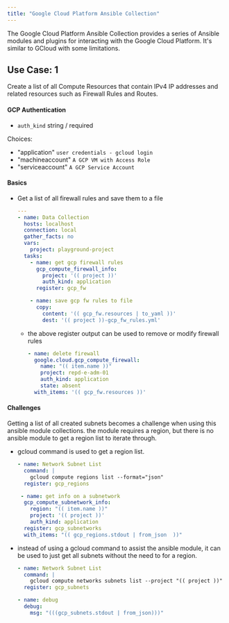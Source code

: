 ```yaml
---
title: "Google Cloud Platform Ansible Collection"
---
```


The Google Cloud Platform Ansible Collection provides a series of Ansible modules and plugins for interacting with the Google Cloud Platform. 
It's similar to GCloud with some limitations. 

## Use Case: 1
Create a list of all Compute Resources that contain IPv4 IP addresses and related resources such as Firewall Rules and Routes.


#### GCP Authentication
- `auth_kind` string / required

Choices:
- "application"
    `user credentials - gcloud login`
- "machineaccount"
    `A GCP VM with Access Role`
- "serviceaccount"
    `A GCP Service Account`
      
 #### Basics
 
- Get a list of all firewall rules and save them to a file
  
  ```yml
  ---
  - name: Data Collection
    hosts: localhost
    connection: local
    gather_facts: no
    vars:
      project: playground-project
    tasks:
      - name: get gcp firewall rules
        gcp_compute_firewall_info:
          project: '(( project ))'
          auth_kind: application
        register: gcp_fw

      - name: save gcp fw rules to file
        copy:
          content: '(( gcp_fw.resources | to_yaml ))'
          dest: '(( project ))-gcp_fw_rules.yml'
  ```
  
  - the above register output can be used to remove or modify firewall rules

    ```yaml
    - name: delete firewall
      google.cloud.gcp_compute_firewall:
        name: "(( item.name ))"
        project: repd-e-adm-01
        auth_kind: application
        state: absent
      with_items: '(( gcp_fw.resources ))'
    ```

#### Challenges

Getting a list of all created subnets becomes a challenge when using this ansible module collections. the module requires a region, but there is no ansible module to get a region list to iterate through. 

- gcloud command is used to get a region list.

  ```yaml
  - name: Network Subnet List
    command: |
      gcloud compute regions list --format="json"
    register: gcp_regions

   - name: get info on a subnetwork
    gcp_compute_subnetwork_info:
      region: "(( item.name ))"
      project: '(( project ))'
      auth_kind: application
    register: gcp_subnetworks
    with_items: "(( gcp_regions.stdout | from_json  ))"
  ```
  
- instead of using a gcloud command to assist the ansible module, it can be used to just get all subnets without the need to for a region.

  ```yaml
  - name: Network Subnet List
    command: |
      gcloud compute networks subnets list --project "(( project ))" --format="json"
    register: gcp_subnets

  - name: debug
    debug:
      msg: "(((gcp_subnets.stdout | from_json)))"
  ```
